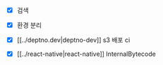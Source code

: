 - [X] 검색
- [X] 환경 분리
- [X] [[../deptno.dev|deptno-dev]] s3 배포 ci

- [X] [[../react-native|react-native]] InternalBytecode
